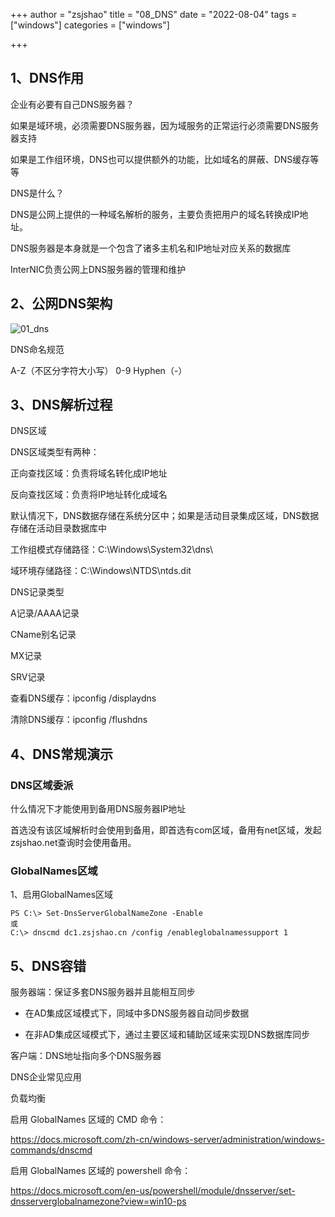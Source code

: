 +++
author = "zsjshao"
title = "08_DNS"
date = "2022-08-04"
tags = ["windows"]
categories = ["windows"]

+++

## 1、DNS作用

企业有必要有自己DNS服务器？

如果是域环境，必须需要DNS服务器，因为域服务的正常运行必须需要DNS服务器支持

如果是工作组环境，DNS也可以提供额外的功能，比如域名的屏蔽、DNS缓存等等

DNS是什么？

DNS是公网上提供的一种域名解析的服务，主要负责把用户的域名转换成IP地址。

DNS服务器是本身就是一个包含了诸多主机名和IP地址对应关系的数据库

InterNIC负责公网上DNS服务器的管理和维护

## 2、公网DNS架构

![01_dns](http://images.zsjshao.cn/images/linux_basic/22-dns/01_dns.png)

DNS命名规范

A-Z（不区分字符大小写）  0-9 Hyphen（-）

## 3、DNS解析过程

DNS区域

DNS区域类型有两种：

正向查找区域：负责将域名转化成IP地址

反向查找区域：负责将IP地址转化成域名

默认情况下，DNS数据存储在系统分区中；如果是活动目录集成区域，DNS数据存储在活动目录数据库中



工作组模式存储路径：C:\Windows\System32\dns\

域环境存储路径：C:\Windows\NTDS\ntds.dit



DNS记录类型

A记录/AAAA记录

CName别名记录

MX记录

SRV记录



查看DNS缓存：ipconfig /displaydns

清除DNS缓存：ipconfig /flushdns

## 4、DNS常规演示

### DNS区域委派





什么情况下才能使用到备用DNS服务器IP地址

首选没有该区域解析时会使用到备用，即首选有com区域，备用有net区域，发起zsjshao.net查询时会使用备用。

### GlobalNames区域

1、启用GlobalNames区域

```
PS C:\> Set-DnsServerGlobalNameZone -Enable
或
C:\> dnscmd dc1.zsjshao.cn /config /enableglobalnamessupport 1
```





## 5、DNS容错

服务器端：保证多套DNS服务器并且能相互同步

- 在AD集成区域模式下，同域中多DNS服务器自动同步数据

- 在非AD集成区域模式下，通过主要区域和辅助区域来实现DNS数据库同步

客户端：DNS地址指向多个DNS服务器



DNS企业常见应用

负载均衡



启用 GlobalNames 区域的 CMD 命令：

https://docs.microsoft.com/zh-cn/windows-server/administration/windows-commands/dnscmd

启用 GlobalNames 区域的 powershell 命令：

https://docs.microsoft.com/en-us/powershell/module/dnsserver/set-dnsserverglobalnamezone?view=win10-ps
